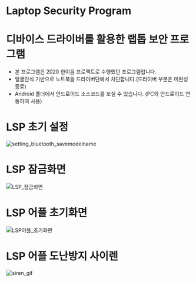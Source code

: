 # Laptop Security Program
# 디바이스 드라이버를 활용한 랩톱 보안 프로그램

- 본 프로그램은 2020 한이음 프로젝트로 수행했던 프로그램입니다.
- 얼굴인식 기반으로 노트북을 드라이버단에서 차단합니다.(드라이버 부분은 미완성 종료)
- Android 폴더에서 안드로이드 소스코드를 보실 수 있습니다. (PC와 안드로이드 연동하여 사용)

# LSP 초기 설정
![setting_bluetooth_savemodelname](https://user-images.githubusercontent.com/47880131/107838520-89b3c680-6de9-11eb-844f-b6c302937e2e.PNG)
<br>

# LSP 잠금화면
![LSP_잠금화면](https://user-images.githubusercontent.com/47880131/107838426-2cb81080-6de9-11eb-8ce6-addff687d430.png)
<br>

# LSP 어플 초기화면
![LSP어플_초기화면](https://user-images.githubusercontent.com/47880131/107838439-3fcae080-6de9-11eb-92d5-848c90e7db7f.jpg)
<br>

# LSP 어플 도난방지 사이렌
![siren_gif](https://user-images.githubusercontent.com/47880131/107838524-8f111100-6de9-11eb-8037-80a86d0a6fe6.gif)
